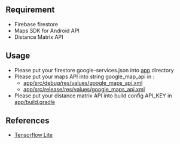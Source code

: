 ## Requirement
  - Firebase firestore
  - Maps SDK for Android API
  - Distance Matrix API

## Usage
  - Please put your firestore google-services.json into [app](https://github.com/anugrahakbarp/B21-CAP0388/tree/main/Android/App/Vision/app) directory
  - Please put your maps API into string google_map_api in :
    - [app/src/debug/res/values/google_maps_api.xml](https://github.com/anugrahakbarp/B21-CAP0388/blob/main/Android/App/Vision/app/src/debug/res/values/google_maps_api.xml)
    - [app/src/release/res/values/google_maps_api.xml](https://github.com/anugrahakbarp/B21-CAP0388/blob/main/Android/App/Vision/app/src/release/res/values/google_maps_api.xml)
  - Please put your distance matrix API into build config API_KEY in [app/build.gradle](https://github.com/anugrahakbarp/B21-CAP0388/blob/main/Android/App/Vision/app/build.gradle)

## References
  - [Tensorflow Lite](https://github.com/amitshekhariitbhu/Android-TensorFlow-Lite-Example/)
